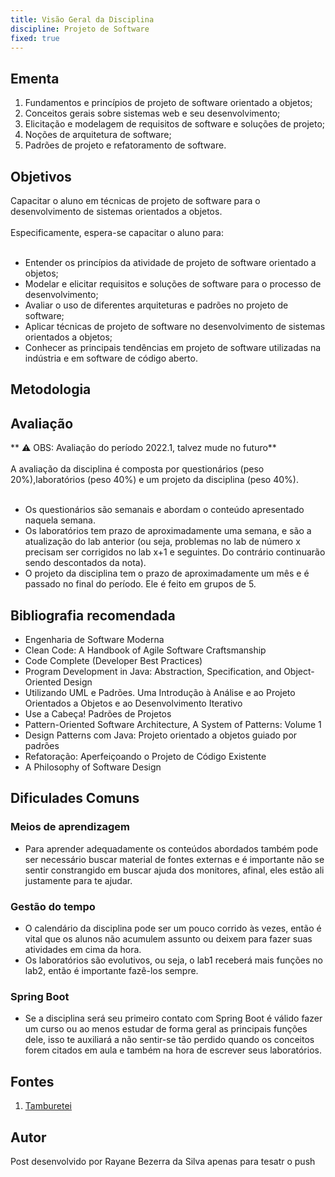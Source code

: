 ```yaml
---
title: Visão Geral da Disciplina
discipline: Projeto de Software
fixed: true
---
```


## Ementa

1. Fundamentos e princípios de projeto de software orientado a objetos;
2. Conceitos gerais sobre sistemas web e seu desenvolvimento;
3. Elicitação e modelagem de requisitos de software e soluções de projeto;
4. Noções de arquitetura de software;
5. Padrões de projeto e refatoramento de software.

## Objetivos

Capacitar o aluno em técnicas de projeto de software para o desenvolvimento de sistemas orientados a objetos.
<br><br>
Especificamente, espera-se capacitar o aluno para:
<br><br>
- Entender os princípios da atividade de projeto de software orientado a objetos;
- Modelar e elicitar requisitos e soluções de software para o processo de desenvolvimento;
- Avaliar o uso de diferentes arquiteturas e padrões no projeto de software;
- Aplicar técnicas de projeto de software no desenvolvimento de sistemas orientados a objetos;
- Conhecer as principais tendências em projeto de software utilizadas na indústria e em software de código aberto.

## Metodologia

## Avaliação

** ⚠️ OBS: Avaliação do período 2022.1, talvez mude no futuro** 
<br><br>
A avaliação da disciplina é composta por questionários (peso 20%),laboratórios (peso 40%) e um projeto da disciplina (peso 40%).
<br><br>
- Os questionários são semanais e abordam o conteúdo apresentado naquela semana.
- Os laboratórios tem prazo de aproximadamente uma semana, e são a atualização do lab anterior (ou seja, problemas no lab de número x 
precisam ser corrigidos no lab x+1 e seguintes. Do contrário continuarão sendo descontados da nota).
- O projeto da disciplina tem o prazo de aproximadamente um mês e é passado no final do período. Ele é feito em grupos de 5.

## Bibliografia recomendada

- Engenharia de Software Moderna
- Clean Code: A Handbook of Agile Software Craftsmanship
- Code Complete (Developer Best Practices)
- Program Development in Java: Abstraction, Specification, and Object-Oriented Design
- Utilizando UML e Padrões. Uma Introdução à Análise e ao Projeto Orientados a Objetos e ao Desenvolvimento Iterativo
- Use a Cabeça! Padrões de Projetos
- Pattern-Oriented Software Architecture, A System of Patterns: Volume 1
- Design Patterns com Java: Projeto orientado a objetos guiado por padrões
- Refatoração: Aperfeiçoando o Projeto de Código Existente
- A Philosophy of Software Design

## Dificulades Comuns


### Meios de aprendizagem

- Para aprender adequadamente os conteúdos abordados também pode ser necessário buscar material de fontes externas e é importante não se sentir constrangido em buscar ajuda dos monitores, afinal, eles estão ali justamente para te ajudar.

### Gestão do tempo

- O calendário da disciplina pode ser um pouco corrido às vezes, então é vital que os alunos não acumulem assunto ou deixem para fazer suas atividades em cima da hora.
- Os laboratórios são evolutivos, ou seja, o lab1 receberá mais funções no lab2, então é importante fazê-los sempre.

### Spring Boot

- Se a disciplina será seu primeiro contato com Spring Boot é válido fazer um curso ou ao menos estudar de forma geral as principais funções dele, isso te auxiliará a não sentir-se tão perdido quando os conceitos forem citados em aula e também na hora de escrever seus laboratórios.


## Fontes 

1. <a href= "https://github.com/OpenDevUFCG/Tamburetei" target="_blank"> Tamburetei </a>

## Autor 

Post desenvolvido por Rayane Bezerra da Silva
apenas para tesatr o push